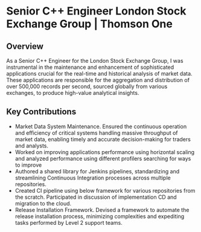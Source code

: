 # Senior C++ Engineer London Stock Exchange Group | Thomson One

## Overview

As a Senior C++ Engineer for the London Stock Exchange Group, I was instrumental in the maintenance and enhancement of sophisticated applications crucial for the real-time and historical analysis of market data. These applications are responsible for the aggregation and distribution of over 500,000 records per second, sourced globally from various exchanges, to produce high-value analytical insights.

## Key Contributions

* Market Data System Maintenance. Ensured the continuous operation and efficiency of critical systems handling massive throughput of market data, enabling timely and accurate decision-making for traders and analysts.
* Worked on improving applications performance using horizontal scaling and analyzed performance using different profilers searching for ways to improve
* Authored a shared library for Jenkins pipelines, standardizing and streamlining Continuous Integration processes across multiple repositories.
* Created CI pipeline using below framework for various repositories from the scratch. Participated in discussion of implementation CD and migration to the cloud.
* Release Installation Framework. Devised a framework to automate the release installation process, minimizing complexities and expediting tasks performed by Level 2 support teams.
